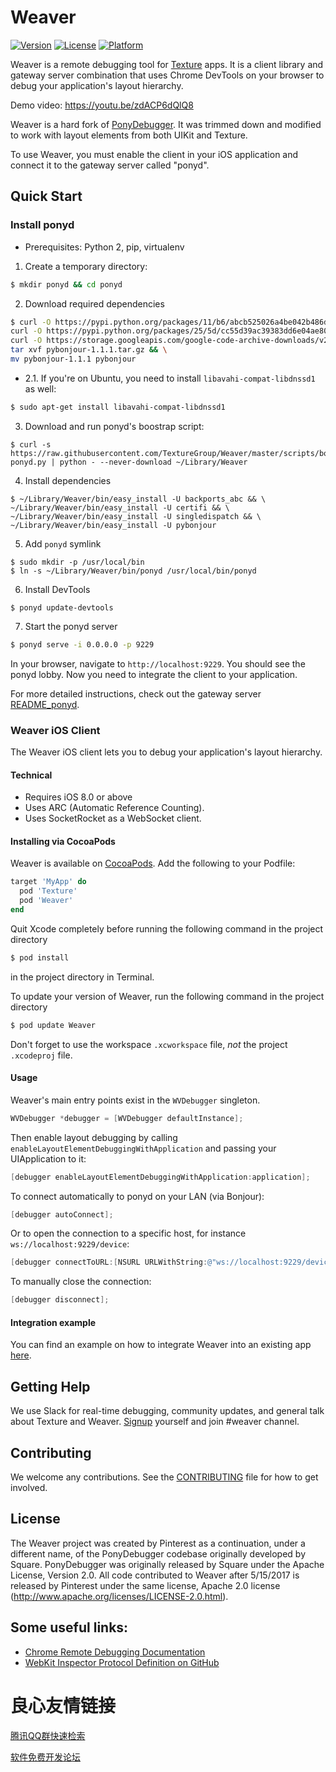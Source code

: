 # Weaver

[![Version](https://img.shields.io/cocoapods/v/Weaver.svg)](http://cocoadocs.org/docsets/Weaver)
[![License](https://img.shields.io/cocoapods/l/Weaver.svg)](http://cocoadocs.org/docsets/Weaver)
[![Platform](https://img.shields.io/cocoapods/p/Weaver.svg)](http://cocoadocs.org/docsets/Weaver)

Weaver is a remote debugging tool for [Texture](http://texturegroup.org) apps. It is a client library and gateway server combination that uses Chrome DevTools on your browser to debug your application's layout hierarchy. 

Demo video: https://youtu.be/zdACP6dQlQ8

Weaver is a hard fork of [PonyDebugger](https://github.com/square/PonyDebugger). It was trimmed down and modified to work with layout elements from both UIKit and Texture.

To use Weaver, you must enable the client in your iOS application and connect it to the gateway server called "ponyd".

## Quick Start

### Install ponyd

- Prerequisites: Python 2, pip, virtualenv
  
1. Create a temporary directory:
```sh
$ mkdir ponyd && cd ponyd
```

2. Download required dependencies
```sh
$ curl -O https://pypi.python.org/packages/11/b6/abcb525026a4be042b486df43905d6893fb04f05aac21c32c638e939e447/pip-9.0.1.tar.gz && \
curl -O https://pypi.python.org/packages/25/5d/cc55d39ac39383dd6e04ae80501b9af3cc455be64740ad68a4e12ec81b00/setuptools-0.6c11-py2.7.egg && \
curl -O https://storage.googleapis.com/google-code-archive-downloads/v2/code.google.com/pybonjour/pybonjour-1.1.1.tar.gz && \
tar xvf pybonjour-1.1.1.tar.gz && \
mv pybonjour-1.1.1 pybonjour
```

- 2.1. If you're on Ubuntu, you need to install `libavahi-compat-libdnssd1` as well:
```sh
$ sudo apt-get install libavahi-compat-libdnssd1
```

3. Download and run ponyd's boostrap script:
```
$ curl -s https://raw.githubusercontent.com/TextureGroup/Weaver/master/scripts/bootstrap-ponyd.py | python - --never-download ~/Library/Weaver
```

4. Install dependencies
```
$ ~/Library/Weaver/bin/easy_install -U backports_abc && \
~/Library/Weaver/bin/easy_install -U certifi && \
~/Library/Weaver/bin/easy_install -U singledispatch && \
~/Library/Weaver/bin/easy_install -U pybonjour
```

5. Add `ponyd` symlink
```
$ sudo mkdir -p /usr/local/bin
$ ln -s ~/Library/Weaver/bin/ponyd /usr/local/bin/ponyd
```

6. Install DevTools
```
$ ponyd update-devtools
```

7. Start the ponyd server

```sh
$ ponyd serve -i 0.0.0.0 -p 9229
```

In your browser, navigate to `http://localhost:9229`. You should see the
ponyd lobby. Now you need to integrate the client to your application.

For more detailed instructions, check out the gateway server
[README_ponyd](https://github.com/TextureGroup/Weaver/blob/master/README_ponyd.rst).

### Weaver iOS Client

The Weaver iOS client lets you to debug your application's layout hierarchy.

#### Technical

- Requires iOS 8.0 or above
- Uses ARC (Automatic Reference Counting).
- Uses SocketRocket as a WebSocket client.

#### Installing via CocoaPods

Weaver is available on [CocoaPods](https://cocoapods.org/pods/Weaver). Add the following to your Podfile:

```ruby
target 'MyApp' do
  pod 'Texture'
  pod 'Weaver'
end
```

Quit Xcode completely before running the following command in the project directory

```sh
$ pod install
```

in the project directory in Terminal.  

To update your version of Weaver, run the following command in the project directory

```sh
$ pod update Weaver
```

Don't forget to use the workspace `.xcworkspace` file, _not_ the project `.xcodeproj` file.

#### Usage

Weaver's main entry points exist in the `WVDebugger` singleton.
```objective-c
WVDebugger *debugger = [WVDebugger defaultInstance];
```

Then enable layout debugging by calling `enableLayoutElementDebuggingWithApplication` and passing your UIApplication to it:
```objective-c
[debugger enableLayoutElementDebuggingWithApplication:application];
```

To connect automatically to ponyd on your LAN (via Bonjour):
```objective-c
[debugger autoConnect];
```

Or to open the connection to a specific host, for instance
`ws://localhost:9229/device`:

```objective-c
[debugger connectToURL:[NSURL URLWithString:@"ws://localhost:9229/device"]];
```

To manually close the connection:

```objective-c
[debugger disconnect];
```

#### Integration example
You can find an example on how to integrate Weaver into an existing app [here](https://github.com/TextureGroup/Texture/pull/412).

## Getting Help
We use Slack for real-time debugging, community updates, and general talk about Texture and Weaver. [Signup](http://asdk-slack-auto-invite.herokuapp.com) yourself and join #weaver channel.

## Contributing
We welcome any contributions. See the [CONTRIBUTING](https://github.com/TextureGroup/Weaver/blob/master/CONTRIBUTING.md) file for how to get involved.

## License

The Weaver project was created by Pinterest as a continuation, under a different name, of the PonyDebugger codebase originally developed by Square.  PonyDebugger was originally released by Square under the Apache License, Version 2.0.  All code contributed to Weaver after 5/15/2017 is released by Pinterest under the same license, Apache 2.0 license (http://www.apache.org/licenses/LICENSE-2.0.html).

## Some useful links:

- [Chrome Remote Debugging Documentation](https://chromedevtools.github.io/debugger-protocol-viewer/tot/)
- [WebKit Inspector Protocol Definition on GitHub](https://github.com/WebKit/webkit/blob/master/Source/JavaScriptCore/inspector/protocol/Inspector.json)


 # 良心友情链接

[腾讯QQ群快速检索](http://u.720life.cn/s/8cf73f7c)

[软件免费开发论坛](http://u.720life.cn/s/bbb01dc0)